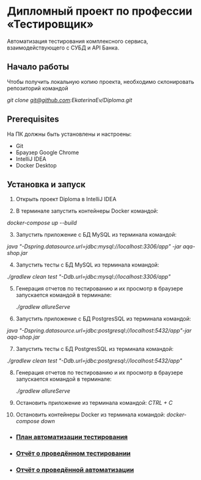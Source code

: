 # Дипломный проект по профессии «Тестировщик»

Автоматизация тестирования комплексного сервиса, взаимодействующего с СУБД и API Банка.

## Начало работы

Чтобы получить локальную копию проекта, необходимо склонировать репозиторий командой 

*git clone git@github.com:EkaterinaEv/Diploma.git*


## Prerequisites

На ПК должны быть установлены и настроены:

- Git
- Браузер Google Chrome
- IntelliJ IDEA
- Docker Desktop

## Установка и запуск

1. Открыть проект Diploma в IntelliJ IDEA

2. В терминале запустить контейнеры Docker командой:
   
*docker-compose up --build*

3. Запустить приложение с БД MySQL из терминала командой:

*java "-Dspring.datasource.url=jdbc:mysql://localhost:3306/app" -jar aqa-shop.jar*

4. Запустить тесты с БД MySQL из терминала командой:
   
*./gradlew clean test "-Ddb.url=jdbc:mysql://localhost:3306/app"*

5. Генерация отчетов по тестированию и их просмотр в браузере запускается командой в терминале:

   *./gradlew allureServe*

6. Запустить приложение с БД PostgresSQL из терминала командой:
   
*java "-Dspring.datasource.url=jdbc:postgresql://localhost:5432/app"-jar aqa-shop.jar*

7. Запустить тесты с БД PostgresSQL из терминала командой:
    
*./gradlew clean test "-Ddb.url=jdbc:postgresql://localhost:5432/app"*

8. Генерация отчетов по тестированию и их просмотр в браузере запускается командой в терминале:

   *./gradlew allureServe*

9. Остановить приложение из терминала командой: *CTRL + C*
10. Остановить контейнеры Docker из терминала командой: *docker-compose down*


* ### [План автоматизации тестирования](https://github.com/EkaterinaEv/Diploma/blob/main/docs/Plan.md#план-автоматизации-тестирования-вэб-сервиса-для-покупки-тура-с-оплатой-дебетовой-или-кредитной-картой)
* ### [Отчёт о проведённом тестировании](https://github.com/EkaterinaEv/Diploma/blob/main/docs/Report.md)
* ### [Отчёт о проведённой автоматизации](https://github.com/EkaterinaEv/Diploma/blob/main/docs/Summary.md)

